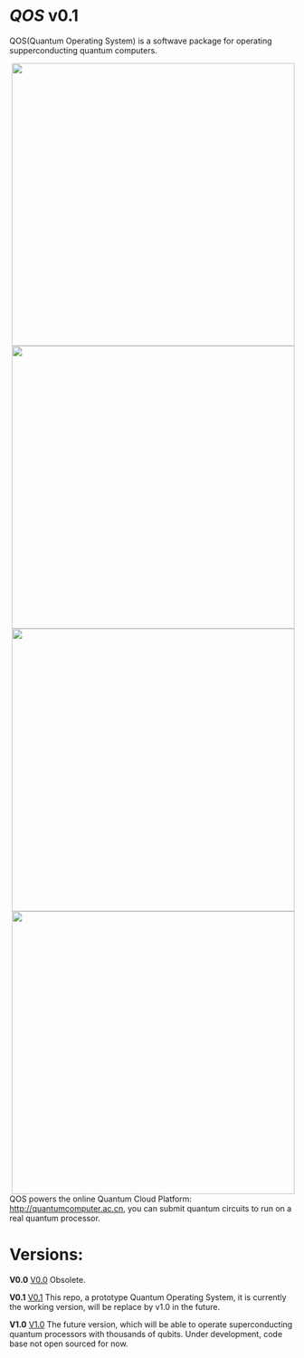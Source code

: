 # _QOS_ v0.1
QOS(Quantum Operating System) is a softwave package for operating supperconducting quantum computers. 

<img style="float: right;" src="https://github.com/YulinWu/QOS-v0.1/blob/master/qos/img/400dpiLogoCropped.png" width="500">

<img style="float: right;" src="https://github.com/YulinWu/QOS-v0.1/blob/master/qos/img/RegistryEditor.PNG" width="500">

<img style="float: right;" src="https://github.com/YulinWu/QOS-v0.1/blob/master/qos/img/DataViewer.PNG" width="500">

<img style="float: right;" src="https://github.com/YulinWu/QOS-v0.1/blob/master/qos/img/sequence_demo.PNG" width="500">

QOS powers the online Quantum Cloud Platform: http://quantumcomputer.ac.cn, you can submit quantum circuits to run on a real quantum processor.

# Versions:

**V0.0** [V0.0](https://github.com/YulinWu/QOS-v0.0) Obsolete.

**V0.1** [V0.1](https://github.com/YulinWu/QOS-v0.1) This repo, a prototype Quantum Operating System, it is currently the working version, will be replace by v1.0 in the future.

**V1.0** [V1.0](https://github.com/YulinWu/QOS) The future version, which will be able to operate superconducting quantum processors with thousands of qubits. Under development, code base not open sourced for now.







